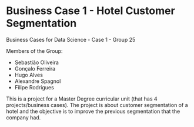 # Business Case 1 - Hotel Customer Segmentation
Business Cases for Data Science - Case 1 - Group 25

Members of the Group: 
* Sebastião Oliveira 
* Gonçalo Ferreira
* Hugo Alves 
* Alexandre Spagnol
* Filipe Rodrigues

This is a project for a Master Degree curricular unit (that has 4 projects/business cases). The project is about customer segmentation of a hotel and the objective is to improve the previous segmentation that the company had.
